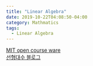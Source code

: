 ```yaml
---
title: "Linear Algebra"
date: 2019-10-22T04:08:50-04:00
category: Mathmatics
tags:
  - Linear Algebra
---
```


[MIT open course ware](https://ocw.mit.edu/courses/mathematics/18-06-linear-algebra-spring-2010/video-lectures/)  
[선형대수 블로그](https://twlab.tistory.com/category/Fundamentals/Linear%20Algebra)  
